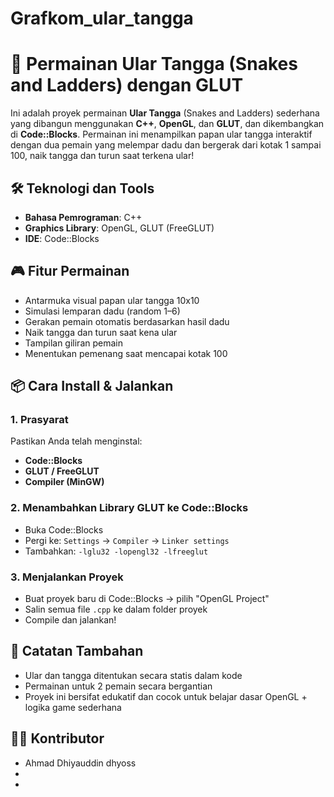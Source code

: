 # Grafkom_ular_tangga

# 🎲 Permainan Ular Tangga (Snakes and Ladders) dengan GLUT

Ini adalah proyek permainan **Ular Tangga** (Snakes and Ladders) sederhana yang dibangun menggunakan **C++**, **OpenGL**, dan **GLUT**, dan dikembangkan di **Code::Blocks**. Permainan ini menampilkan papan ular tangga interaktif dengan dua pemain yang melempar dadu dan bergerak dari kotak 1 sampai 100, naik tangga dan turun saat terkena ular!

## 🛠️ Teknologi dan Tools
- **Bahasa Pemrograman**: C++
- **Graphics Library**: OpenGL, GLUT (FreeGLUT)
- **IDE**: Code::Blocks

## 🎮 Fitur Permainan
- Antarmuka visual papan ular tangga 10x10
- Simulasi lemparan dadu (random 1–6)
- Gerakan pemain otomatis berdasarkan hasil dadu
- Naik tangga dan turun saat kena ular
- Tampilan giliran pemain
- Menentukan pemenang saat mencapai kotak 100

## 📦 Cara Install & Jalankan

### 1. Prasyarat
Pastikan Anda telah menginstal:
- **Code::Blocks**
- **GLUT / FreeGLUT**
- **Compiler (MinGW)**

### 2. Menambahkan Library GLUT ke Code::Blocks
- Buka Code::Blocks
- Pergi ke: `Settings` → `Compiler` → `Linker settings`
- Tambahkan: `-lglu32 -lopengl32 -lfreeglut`

### 3. Menjalankan Proyek
- Buat proyek baru di Code::Blocks → pilih "OpenGL Project"
- Salin semua file `.cpp` ke dalam folder proyek
- Compile dan jalankan!

## 📌 Catatan Tambahan
- Ular dan tangga ditentukan secara statis dalam kode
- Permainan untuk 2 pemain secara bergantian
- Proyek ini bersifat edukatif dan cocok untuk belajar dasar OpenGL + logika game sederhana

## 👨‍💻 Kontributor
- Ahmad Dhiyauddin dhyoss
-
- 



